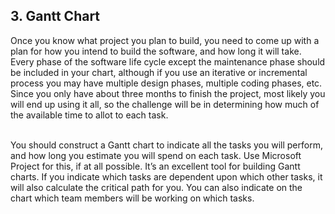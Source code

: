 <h2>3. Gantt Chart</h2>

Once you know what project you plan to build, you need to come up with a plan for how you intend to build the software, and how long it will take. Every phase of the software life cycle except the maintenance phase should be included in your chart, although if you use an iterative or incremental process you may have multiple design phases, multiple coding phases, etc. Since you only have about three months to finish the project, most likely you will end up using it all, so the challenge will be in determining how much of the available time to allot to each task.<br><br>

You should construct a Gantt chart to indicate all the tasks you will perform, and how long you estimate you will spend on each task. Use Microsoft Project for this, if at all possible. It’s an excellent tool for building Gantt charts. If you indicate which tasks are dependent upon which other tasks, it will also calculate the critical path for you. You can also indicate on the chart which team members will be working on which tasks.
